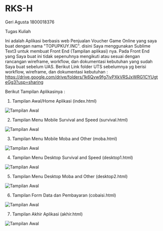 # RKS-H
Geri Agusta
1800018376

Tugas Kuliah

Ini adalah Aplikasi berbasis web Penjualan Voucher Game Online yang saya buat dengan nama "TOPUPKUY.INC". disini Saya menggunakan Sublime Text3 untuk membuat Front End (Tampilan aplikasi) nya. Pada Front End yang Saya buat ini  tidak sepenuhnya mengikuti atau sesuai dengan rancangan wireframe, workflow, dan dokumentasi kebutuhan yang sudah Saya buat sebelum UAS. Berikut Link folder UTS sebelumnya yg berisi workflow, wireframe, dan dokumentasi kebutuhan : 
https://drive.google.com/drive/folders/1k6Qvw9fg7ivPXkVRSJxWRG1CYUgteGg3?usp=sharing

Berikut Tampilan Aplikasinya :

1. Tampilan Awal/Home Aplikasi (index.html)

![Tampilan Awal](https://i.ibb.co/C6rmtpn/1-Halaman-Awal-index-html.png)

2. Tampilan Menu Mobile Survival and Speed (survival.html)

![Tampilan Awal](https://i.ibb.co/72G2HMd/2-Halaman-Mobile-survival-html.png)

3. Tampilan Menu Mobile Moba and Other (moba.html)

![Tampilan Awal](https://i.ibb.co/Z2nV2gL/3-Halaman-Mobile-moba-html.png)

4. Tampilan Menu Desktop Survival and Speed (desktop1.html)

![Tampilan Awal](https://i.ibb.co/qpBBq7h/4-Halaman-Desktop-desktop1-html.png)

5. Tampilan Menu Desktop Moba and Other (desktop2.html)

![Tampilan Awal](https://i.ibb.co/6PB0rVZ/5-Halaman-Desktop-desktop2-html.png)

6. Tampilan Form Data dan Pembayaran (cobaisi.html)

![Tampilan Awal](https://i.ibb.co/q0nSBKQ/6-Halaman-Form-Data-dan-Pembayaran-cobaisi-html.png)

7. Tampilan Akhir Aplikasi (akhir.html)

![Tampilan Awal](https://i.ibb.co/b2XgyXr/7-Halaman-Akhir-akhir-html.png)
